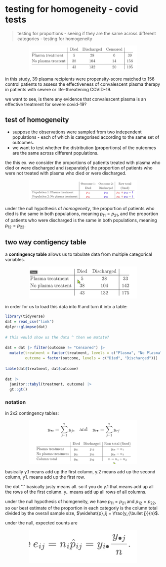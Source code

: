 # testing for homogeneity - covid tests

> testing for proportions - seeing if they are the same across different categories - testing for homogeneity

<p align="center">
    <img src="https://github.com/infernocadet/data2002/blob/main/graphics/tab.png" width="350" height="auto">
</p>

in this study, 39 plasma recipients were propensity-score matched to 156 control patients to assess the effectiveness of convalescent plasma therapy in patients with severe or life-threatening COVID-19.

we want to see, is there any evidence that convalescent plasma is an effective treatment for severe covid-19?

## test of homogeneity

- suppose the observations were sampled from two independent populations - each of which is categorised according to the same set of outcomes.
- we want to test whether the distribution (proportions) of the outcomes are the same across different populations.

the this ex. we consider the proportions of patients treated with plasma who died or were discharged and (separately) the proportion of patients who were not treated with plasma who died or were discharged.

<p align="center">
    <img src="https://github.com/infernocadet/data2002/blob/main/graphics/pro.png" width="350" height="auto">
</p>

under the null hypothesis of _homogeneity_, the proportion of patients who died is the same in both populations, meaning $p_11 = p_21$, and the proportion of patients who were discharged is the same in both populations, meaning $p_12 = p_22$.

## two way contigency table

a **contingency table** allows us to tabulate data from multiple categorical variables.

<p align="center">
    <img src="https://github.com/infernocadet/data2002/blob/main/graphics/ct.png" width="350" height="auto">
</p>

in order for us to load this data into R and turn it into a table:

```r
library(tidyverse)
dat = read_csv("link")
dplyr::glimpse(dat)

# this would show us the data ^ then we mutate?

dat = dat |> filter(outcome != "Censored") |>
  mutate(treatment = factor(treatment, levels = c("Plasma", "No Plasma")),
         outcome = factor(outcome, levels = c("Died", "Discharged")))

table(dat$treatment, dat$outcome)

dat |>
  janitor::tabyl(treatment, outcome) |>
  gt::gt()
```

### notation

in 2x2 contingency tables:

<p align="center">
    <img src="https://github.com/infernocadet/data2002/blob/main/graphics/not.png" width="350" height="auto">
</p>

basically y.1 means add up the first column, y.2 means add up the second column, y1. means add up the first row.

the dot "." basically justy means all. so if you do y.1 that means add up all the rows of the first column. y.. means add up all rows of all columns.

under the null hypothesis of homgeneity, we have $p_11 = p_21$ and $p_12 = p_22$, so our best estimate of the proportion in each categoriy is the column total divided by the overall sample size, $\widehat{p}_ij = \frac{y_{\bullet j}}{n}$.

under the null, expected counts are

<p align="center">
    <img src="https://github.com/infernocadet/data2002/blob/main/graphics/exp.png" width="350" height="auto">
</p>
